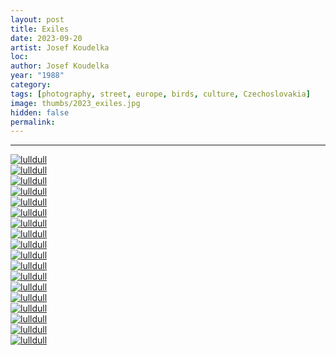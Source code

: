 ```yaml
---
layout: post
title: Exiles
date: 2023-09-20
artist: Josef Koudelka
loc: 
author: Josef Koudelka
year: "1988"
category: 
tags: [photography, street, europe, birds, culture, Czechoslovakia]
image: thumbs/2023_exiles.jpg
hidden: false
permalink:
---
```






---




<div class="post_image">
	<a href="{{ site.baseurl }}/images/posts/2023_exiles/001.jpg" target="_blank">
	<img src="{{ site.baseurl }}/images/posts/2023_exiles/001.jpg" alt="lulldull"></a>
</div>

<div class="post_image">
	<a href="{{ site.baseurl }}/images/posts/2023_exiles/002.jpg" target="_blank">
	<img src="{{ site.baseurl }}/images/posts/2023_exiles/002.jpg" alt="lulldull"></a>
</div>

<div class="post_image">
	<a href="{{ site.baseurl }}/images/posts/2023_exiles/003.jpg" target="_blank">
	<img src="{{ site.baseurl }}/images/posts/2023_exiles/003.jpg" alt="lulldull"></a>
</div>

<div class="post_image">
	<a href="{{ site.baseurl }}/images/posts/2023_exiles/004.jpg" target="_blank">
	<img src="{{ site.baseurl }}/images/posts/2023_exiles/004.jpg" alt="lulldull"></a>
</div>

<div class="post_image">
	<a href="{{ site.baseurl }}/images/posts/2023_exiles/005.jpg" target="_blank">
	<img src="{{ site.baseurl }}/images/posts/2023_exiles/005.jpg" alt="lulldull"></a>
</div>

<div class="post_image">
	<a href="{{ site.baseurl }}/images/posts/2023_exiles/006.jpg" target="_blank">
	<img src="{{ site.baseurl }}/images/posts/2023_exiles/006.jpg" alt="lulldull"></a>
</div>

<div class="post_image">
	<a href="{{ site.baseurl }}/images/posts/2023_exiles/007.jpg" target="_blank">
	<img src="{{ site.baseurl }}/images/posts/2023_exiles/007.jpg" alt="lulldull"></a>
</div>

<div class="post_image">
	<a href="{{ site.baseurl }}/images/posts/2023_exiles/008.jpg" target="_blank">
	<img src="{{ site.baseurl }}/images/posts/2023_exiles/008.jpg" alt="lulldull"></a>
</div>

<div class="post_image">
	<a href="{{ site.baseurl }}/images/posts/2023_exiles/009.jpg" target="_blank">
	<img src="{{ site.baseurl }}/images/posts/2023_exiles/009.jpg" alt="lulldull"></a>
</div>

<div class="post_image">
	<a href="{{ site.baseurl }}/images/posts/2023_exiles/010.jpg" target="_blank">
	<img src="{{ site.baseurl }}/images/posts/2023_exiles/010.jpg" alt="lulldull"></a>
</div>

<div class="post_image">
	<a href="{{ site.baseurl }}/images/posts/2023_exiles/011.jpg" target="_blank">
	<img src="{{ site.baseurl }}/images/posts/2023_exiles/011.jpg" alt="lulldull"></a>
</div>

<div class="post_image">
	<a href="{{ site.baseurl }}/images/posts/2023_exiles/012.jpg" target="_blank">
	<img src="{{ site.baseurl }}/images/posts/2023_exiles/012.jpg" alt="lulldull"></a>
</div>

<div class="post_image">
	<a href="{{ site.baseurl }}/images/posts/2023_exiles/013.jpg" target="_blank">
	<img src="{{ site.baseurl }}/images/posts/2023_exiles/013.jpg" alt="lulldull"></a>
</div>

<div class="post_image">
	<a href="{{ site.baseurl }}/images/posts/2023_exiles/014.jpg" target="_blank">
	<img src="{{ site.baseurl }}/images/posts/2023_exiles/014.jpg" alt="lulldull"></a>
</div>

<div class="post_image">
	<a href="{{ site.baseurl }}/images/posts/2023_exiles/015.jpg" target="_blank">
	<img src="{{ site.baseurl }}/images/posts/2023_exiles/015.jpg" alt="lulldull"></a>
</div>

<div class="post_image">
	<a href="{{ site.baseurl }}/images/posts/2023_exiles/016.jpg" target="_blank">
	<img src="{{ site.baseurl }}/images/posts/2023_exiles/016.jpg" alt="lulldull"></a>
</div>

<div class="post_image">
	<a href="{{ site.baseurl }}/images/posts/2023_exiles/017.jpg" target="_blank">
	<img src="{{ site.baseurl }}/images/posts/2023_exiles/017.jpg" alt="lulldull"></a>
</div>

<div class="post_image">
	<a href="{{ site.baseurl }}/images/posts/2023_exiles/018.jpg" target="_blank">
	<img src="{{ site.baseurl }}/images/posts/2023_exiles/018.jpg" alt="lulldull"></a>
</div>


